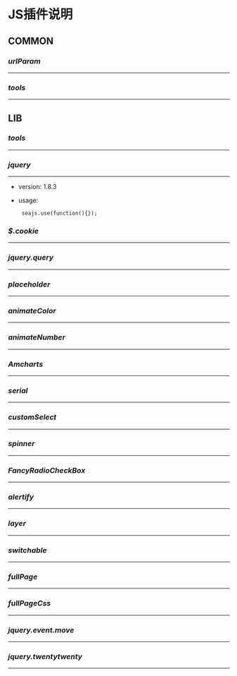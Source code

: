 # JS插件说明
## COMMON
### *urlParam*
---

### *tools*
---


## LIB

### *tools*
---

### *jquery*
---
* version: 1.8.3
* usage:

  `` 
  seajs.use(function(){});
  `` 

### *$.cookie*
---
### *jquery.query*
---
### *placeholder*
---
### *animateColor*
---
### *animateNumber*
---
### *Amcharts*
---
### *serial*
---
### *customSelect*
---
### *spinner*
---
### *FancyRadioCheckBox*
---
### *alertify*
---
### *layer*
---
### *switchable*
---

### *fullPage*
---

### *fullPageCss*
---
### *jquery.event.move*
---
### *jquery.twentytwenty*
---